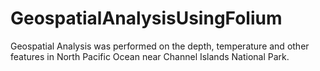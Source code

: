 # GeospatialAnalysisUsingFolium
Geospatial Analysis was performed on the depth, temperature and other features in North Pacific Ocean near Channel Islands National Park.
